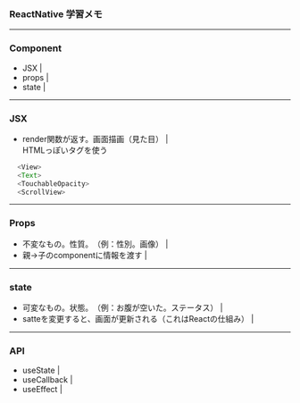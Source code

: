 ### ReactNative 学習メモ
---
### Component
  - JSX    |   
  - props    |   
  - state    |   
---
### JSX
  - render関数が返す。画面描画（見た目）    |   
  HTMLっぽいタグを使う
```js
  <View>
  <Text>
  <TouchableOpacity>
  <ScrollView>
```
---
### Props
  - 不変なもの。性質。　（例：性別。画像）    |   
  - 親→子のcomponentに情報を渡す    |   
    
---
### state
  - 可変なもの。状態。　（例：お腹が空いた。ステータス）    |   
  - satteを変更すると、画面が更新される（これはReactの仕組み）  |   
---
### API
  - useState  |   
  - useCallback  |   
  - useEffect  |   
